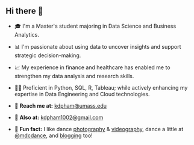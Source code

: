 ## Hi there 👋

<!--
**kdpham-01002/kdpham-01002** is a ✨ _special_ ✨ repository because its `README.md` (this file) appears on your GitHub profile.

Here are some ideas to get you started:

- 🔭 I’m currently working on ...
- 🌱 I’m currently learning ...
- 👯 I’m looking to collaborate on ...
- 🤔 I’m looking for help with ...
- 💬 Ask me about ...
- 📫 How to reach me: ...
- 😄 Pronouns: ...
- ⚡ Fun fact: ...

-->

- 🎓 I'm a Master's student majoring in Data Science and Business Analytics.
- 📊 I'm passionate about using data to uncover insights and support strategic decision-making.
- 📈 My experience in finance and healthcare has enabled me to strengthen my data analysis and research skills.
- 🧑‍💻 Proficient in Python, SQL, R, Tableau; while actively enhancing my expertise in Data Engineering and Cloud technologies.

  
- 📧 **Reach me at:** kdpham@umass.edu
- 💌 **Also at:** kdpham1002@gmail.com
- 🤫 **Fun fact:** I like dance [photography][vsco] & [videography][dance], dance a little at [@mdcdance][mdcdance], and [blogging][blog] too!

[vsco]: https://vsco.co/teenee3051/gallery
[dance]: https://www.instagram.com/teenee_archives/reels/
[mdcdance]: https://www.instagram.com/mdcdance/
[blog]: https://khoapham1002.github.io/mindpalace/categories/
[isenberg]: https://isenbergmarketing.wordpress.com/2023/06/12/netflix-and-learn/?fbclid=IwZXh0bgNhZW0CMTEAAR1hEqlSY2sZx2p6ysM-EFkoQkFC4r9FBFxAKLc-z-wHuv3fW_YzuziMpSc_aem_v81C0HMR5vpAzpT02UQxqA
[mindpalace]: https://khoapham1002.github.io/mindpalace/about/

